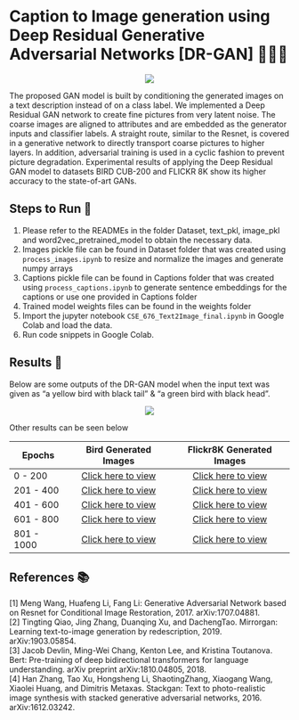 

# **Caption to Image generation using Deep Residual Generative Adversarial Networks [DR-GAN] 🧙🏻‍♂️**



<p align="center">
<img src="https://github.com/sajmaru/GAN/blob/main/Readme%20Images/img%201.png">
</p>

The proposed GAN model is built by conditioning the generated images on a text description instead of on a class label. We implemented a Deep Residual GAN network to create fine pictures from very latent noise. The coarse images are aligned to attributes and are embedded as the generator inputs and classifier labels. A straight route, similar to the Resnet, is covered in a generative network to directly transport coarse pictures to higher layers. In addition, adversarial training is used in a cyclic fashion to prevent picture degradation. Experimental results of applying the Deep Residual GAN model to datasets BIRD CUB-200 and FLICKR 8K show its higher accuracy to the state-of-art GANs.

## Steps to Run 🧾
1. Please refer to the READMEs in the folder Dataset, text_pkl, image_pkl and word2vec_pretrained_model to obtain the necessary data. 
2. Images pickle file can be found in Dataset folder that was created using  ```process_images.ipynb``` to resize and normalize the images and generate numpy arrays 
3. Captions pickle file can be found in Captions folder that was created using  ```process_captions.ipynb``` to generate sentence embeddings for the captions or use one provided in Captions folder
4. Trained model weights files can be found in the weights folder 
5. Import the jupyter notebook ```CSE_676_Text2Image_final.ipynb``` in Google Colab and load the data.
6. Run code snippets in Google Colab.

## Results  🚀
Below are some outputs of the DR-GAN model when the input text was given as “a yellow bird with black tail” & “a green  bird with black head”.

<p align="center">
<img src="https://github.com/sajmaru/GAN/blob/main/Readme%20Images/Bird_Results.png">
</p>

Other results can be seen below

<center>

| Epochs   |      Bird Generated Images      |  Flickr8K  Generated Images      | 
|----------|:-------------:|:-------------:|
| 0 - 200   |  [Click here to view](https://drive.google.com/file/d/1RL1MZ3zh9F5cXIuMz10XXLo9yb5rYaE4/view) | [Click here to view](https://drive.google.com/file/d/1vlcwZLVXeqUB-hhrxXpG5oRm_zXEkQ6k/view) | 
| 201 - 400 | [Click here to view](https://drive.google.com/file/d/18zZVyLVabvo2aFLhdc-DZ8Z9_luU_tHl/view) | [Click here to view](https://drive.google.com/file/d/1vlcwZLVXeqUB-hhrxXpG5oRm_zXEkQ6k/view) | 
| 401 - 600 | [Click here to view](https://drive.google.com/file/d/1sfCiQB5mYQM3wuKvVxRPPGL7OdIoJEeI/view) | [Click here to view](https://drive.google.com/file/d/1A2dpbW9pFnXPVQXQ-fG4CkWYbww2mmmI/view) | 
| 601 - 800 | [Click here to view](https://drive.google.com/file/d/1mevryadjLth2BL7R9jNx9hSrJxELgTPu/view) | [Click here to view](https://drive.google.com/file/d/1sZ5igfRxn_91bubRu8Exl6AyDu68GNlO/view) | 
| 801 - 1000 | [Click here to view](https://drive.google.com/file/d/15acAVcG8tYf6qVRpWYbPopuc5NHTDnfT/view) | [Click here to view](https://drive.google.com/file/d/1dV8-0f4Uj3UcX66wxLnmot3xRXoubcho/view) | 

</center>


## References 📚
[1] Meng Wang, Huafeng Li, Fang Li: Generative Adversarial Network based on Resnet for Conditional Image Restoration, 2017. arXiv:1707.04881. <br />
[2] Tingting Qiao, Jing Zhang, Duanqing Xu, and   DachengTao. Mirrorgan: Learning text-to-image generation by redescription, 2019. arXiv:1903.05854. <br />
[3] Jacob Devlin, Ming-Wei Chang, Kenton Lee, and Kristina Toutanova. Bert: Pre-training of deep bidirectional transformers for language understanding. arXiv preprint arXiv:1810.04805, 2018. <br />
[4] Han Zhang, Tao Xu, Hongsheng Li, ShaotingZhang, Xiaogang Wang, Xiaolei Huang, and Dimitris Metaxas. Stackgan: Text to photo-realistic image synthesis with stacked generative adversarial networks, 2016. arXiv:1612.03242.
